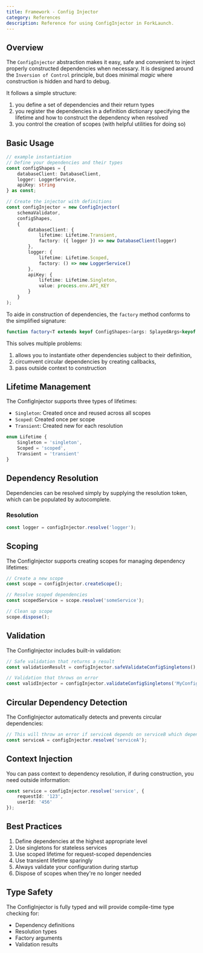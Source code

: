 ```yaml
---
title: Framework - Config Injector
category: References
description: Reference for using ConfigInjector in ForkLaunch.
---
```


## Overview

The `ConfigInjector` abstraction makes it easy, safe and convenient to inject properly constructed dependencies when necessary. It is designed around the `Inversion of Control` principle, but does minimal _magic_ where construction is hidden and hard to debug.

It follows a simple structure:
1. you define a set of dependencies and their return types
2. you register the dependencies in a definition dictionary specifying the lifetime and how to construct the dependency when resolved
3. you control the creation of scopes (with helpful utilities for doing so)

## Basic Usage

```typescript
// example instantiation
// Define your dependencies and their types
const configShapes = {
    databaseClient: DatabaseClient,
    logger: LoggerService,
    apiKey: string
} as const;

// Create the injector with definitions
const configInjector = new ConfigInjector(
    schemaValidator,
    configShapes,
    {
        databaseClient: {
            lifetime: Lifetime.Transient,
            factory: ({ logger }) => new DatabaseClient(logger)
        },
        logger: {
            lifetime: Lifetime.Scoped,
            factory: () => new LoggerService()
        },
        apiKey: {
            lifetime: Lifetime.Singleton,
            value: process.env.API_KEY
        }
    }
);
```

To aide in construction of dependencies, the `factory` method conforms to the simplified signature:

```typescript
function factory<T extends keyof ConfigShapes>(args: SplayedArgs<keyof ConfigShapes>, resolve: (token: T) => ConfigShapes[T], context: Record<string, unknown>);
```

This solves multiple problems:
  1. allows you to instantiate other dependencies subject to their definition, 
  2. circumvent circular dependencies by creating callbacks,
  3. pass outside context to construction

## Lifetime Management

The ConfigInjector supports three types of lifetimes:

- `Singleton`: Created once and reused across all scopes
- `Scoped`: Created once per scope
- `Transient`: Created new for each resolution

```typescript
enum Lifetime {
    Singleton = 'singleton',
    Scoped = 'scoped',
    Transient = 'transient'
}
```

## Dependency Resolution

Dependencies can be resolved simply by supplying the resolution token, which can be populated by autocomplete.

### Resolution
```typescript
const logger = configInjector.resolve('logger');
```

## Scoping

The ConfigInjector supports creating scopes for managing dependency lifetimes:

```typescript
// Create a new scope
const scope = configInjector.createScope();

// Resolve scoped dependencies
const scopedService = scope.resolve('someService');

// Clean up scope
scope.dispose();
```

## Validation

The ConfigInjector includes built-in validation:

```typescript
// Safe validation that returns a result
const validationResult = configInjector.safeValidateConfigSingletons();

// Validation that throws on error
const validInjector = configInjector.validateConfigSingletons('MyConfig');
```

## Circular Dependency Detection

The ConfigInjector automatically detects and prevents circular dependencies:

```typescript
// This will throw an error if serviceA depends on serviceB which depends on serviceA
const serviceA = configInjector.resolve('serviceA');
```

## Context Injection

You can pass context to dependency resolution, if during construction, you need outside information:

```typescript
const service = configInjector.resolve('service', { 
    requestId: '123',
    userId: '456' 
});
```

## Best Practices

1. Define dependencies at the highest appropriate level
2. Use singletons for stateless services
3. Use scoped lifetime for request-scoped dependencies
4. Use transient lifetime sparingly
5. Always validate your configuration during startup
6. Dispose of scopes when they're no longer needed

## Type Safety

The ConfigInjector is fully typed and will provide compile-time type checking for:

- Dependency definitions
- Resolution types
- Factory arguments
- Validation results
